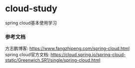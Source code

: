 # cloud-study
spring cloud基本使用学习

### 参考文档            
方志鹏博客: <https://www.fangzhipeng.com/spring-cloud.html>          
spring cloud官方文档: <https://cloud.spring.io/spring-cloud-static/Greenwich.SR1/single/spring-cloud.html>